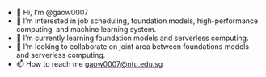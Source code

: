 - 👋 Hi, I’m @gaow0007
- 👀 I’m interested in job scheduling, foundation models, high-performance computing, and machine learning system. 
- 🌱 I’m currently learning foundation models and serverless computing. 
- 💞️ I’m looking to collaborate on joint area between foundations models and serverless computing. 
- 📫 How to reach me gaow0007@ntu.edu.sg

<!---
gaow0007/gaow0007 is a ✨ special ✨ repository because its `README.md` (this file) appears on your GitHub profile.
You can click the Preview link to take a look at your changes.
--->
